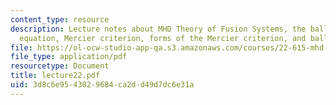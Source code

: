```yaml
---
content_type: resource
description: Lecture notes about MHD Theory of Fusion Systems, the ballooning mode
  equation, Mercier criterion, forms of the Mercier criterion, and ballooning modes.
file: https://ol-ocw-studio-app-qa.s3.amazonaws.com/courses/22-615-mhd-theory-of-fusion-systems-spring-2007/3d8c6e9543029684ca2dd49d7dc6e31a_lecture22.pdf
file_type: application/pdf
resourcetype: Document
title: lecture22.pdf
uid: 3d8c6e95-4302-9684-ca2d-d49d7dc6e31a
---
```

